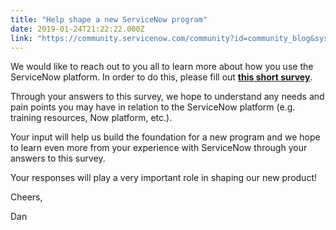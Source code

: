 ```yaml
---
title: "Help shape a new ServiceNow program"
date: 2019-01-24T21:22:22.000Z
link: "https://community.servicenow.com/community?id=community_blog&sys_id=89356140db5b23805d782183ca96192a"
---
```

<p><span style="font-weight: 400;">We would like to reach out to you all to learn more about how you use the ServiceNow platform. In order to do this, please fill out </span><a href="https://www.surveymonkey.com/r/PGV5PNW" rel="nofollow"><strong>this short survey</strong></a><span style="font-weight: 400;">.</span></p>
<p>Through your answers to this survey, we hope to understand any needs and pain points you may have in relation to the ServiceNow platform (e.g. training resources, Now platform, etc.).</p>
<p>Your input will help us build the foundation for a new program and we hope to learn even more from your experience with ServiceNow through your answers to this survey.</p>
<p>Your responses will play a very important role in shaping our new product!</p>
<p>Cheers,</p>
<p>Dan</p>